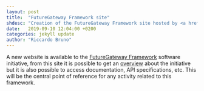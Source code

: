 ```yaml
---
layout: post
title:  "FutureGateway Framework site"
shdesc: "Creation of the FutureGateway Framework site hosted by <a href='https://github.com'>GitHub</a>."
date:   2019-09-10 12:04:00 +0200
categories: jekyll update
author: "Riccardo Bruno"
---
```


A new website is available to the [FutureGateway Framework][FGF] software initiative, from this site it is possible to get an [overview](/index/) about the initiative but it is also possible to access documentation, API specifications, etc. This will be the central point of reference for any activity related to this framework.

[FGF]: https://github.com/FutureGatewayFramework
